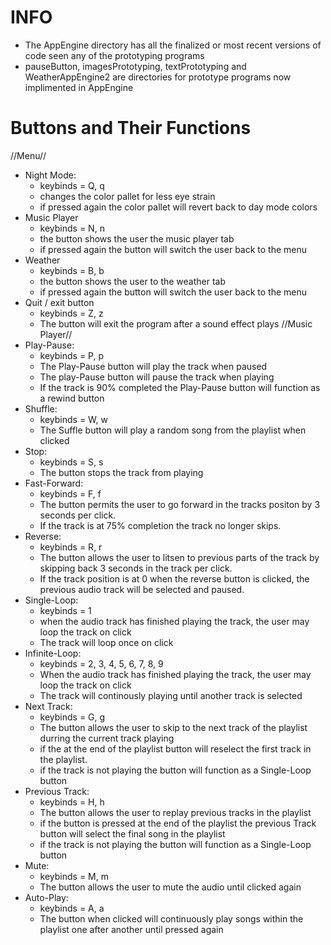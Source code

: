 # INFO
- The AppEngine directory has all the finalized or most recent versions of code seen any of the prototyping programs
- pauseButton, imagesPrototyping, textPrototyping and WeatherAppEngine2 are directories for prototype programs now implimented in AppEngine
# Buttons and Their Functions
//Menu//
- Night Mode:
  - keybinds = Q, q
  - changes the color pallet for less eye strain
  - if pressed again the color pallet will revert back to day mode colors
- Music Player
  - keybinds = N, n
  - the button shows the user the music player tab
  - if pressed again the button will switch the user back to the menu
- Weather
  - keybinds = B, b
  - the button shows the user to the weather tab
  - if pressed again the button will switch the user back to the menu
- Quit / exit button
  - keybinds = Z, z
  - The button will exit the program after a sound effect plays
//Music Player//
- Play-Pause:
  - keybinds = P, p
  - The Play-Pause button will play the track when paused
  - The play-Pause button will pause the track when playing
  - If the track is 90% completed the Play-Pause button will function as a rewind button
- Shuffle:
  - keybinds = W, w
  - The Suffle button will play a random song from the playlist when clicked
- Stop:
  - keybinds = S, s
  - The button stops the track from playing
- Fast-Forward:
  - keybinds = F, f
  - The button permits the user to go forward in the tracks positon by 3 seconds per click.
  - If the track is at 75% completion the track no longer skips.
- Reverse:
  - keybinds = R, r
  - The button allows the user to litsen to previous parts of the track by skipping back 3 seconds in the track per click.
  - If the track position is at 0 when the reverse button is clicked, the previous audio track will be selected and paused.
- Single-Loop:
  - keybinds = 1
  - when the audio track has finished playing the track, the user may loop the track on click
  - The track will loop once on click
- Infinite-Loop:
  - keybinds = 2, 3, 4, 5, 6, 7, 8, 9
  - When the audio track has finished playing the track, the user may loop the track on click
  - The track will continously playing until another track is selected
- Next Track:
  - keybinds = G, g
  - The button allows the user to skip to the next track of the playlist durring the current track playing
  - if the at the end of the playlist button will reselect the first track in the playlist.
  - if the track is not playing the button will function as a Single-Loop button
- Previous Track:
  - keybinds = H, h
  - The button allows the user to replay previous tracks in the playlist
  - if the button is pressed at the end of the playlist the previous Track button will select the final song in the playlist
  - if the track is not playing the button will function as a Single-Loop button
- Mute:
  - keybinds = M, m
  - The button allows the user to mute the audio until clicked again
- Auto-Play:
  - keybinds = A, a
  - The button when clicked will continuously play songs within the playlist one after another until pressed again

